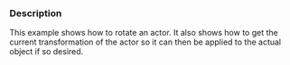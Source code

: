 ### Description

This example shows how to rotate an actor. It also shows how to get the current transformation of the actor so it can then be applied to the actual object if so desired.
